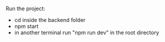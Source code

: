 Run the project:
- cd inside the backend folder
- npm start
- in another terminal run "npm run dev" in the root directory
